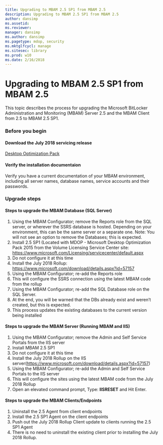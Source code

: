 ```yaml
---
title: Upgrading to MBAM 2.5 SP1 from MBAM 2.5
description: Upgrading to MBAM 2.5 SP1 from MBAM 2.5
author: dansimp
ms.assetid: 
ms.reviewer: 
manager: dansimp
ms.author: dansimp
ms.pagetype: mdop, security
ms.mktglfcycl: manage
ms.sitesec: library
ms.prod: w10
ms.date: 2/16/2018
---
```


# Upgrading to MBAM 2.5 SP1 from MBAM 2.5
This topic describes the process for upgrading the Microsoft BitLocker Administration and Monitoring (MBAM) Server 2.5 and the MBAM Client from 2.5 to MBAM 2.5 SP1.

### Before you begin
#### Download the July 2018 servicing release
[Desktop Optimization Pack](https://www.microsoft.com/download/details.aspx?id=57157)

#### Verify the installation documentaion
Verify you have a current documentation of your MBAM environment, including all server names, database names, service accounts and their passwords.

### Upgrade steps
#### Steps to upgrade the MBAM Database (SQL Server)
1. Using the MBAM Configurator; remove the Reports role from the SQL server, or wherever the SSRS database is hosted. Depending on your environment, this can be the same server or a separate one.
   Note: You will not see an option to remove the Databases; this is expected.  
2. Install 2.5 SP1 (Located with MDOP - Microsoft Desktop Optimization Pack 2015 from the Volume Licensing Service Center site:  <https://www.microsoft.com/Licensing/servicecenter/default.aspx>
3. Do not configure it at this time 
4. Install the July 2018 Rollup: https://www.microsoft.com/download/details.aspx?id=57157
5. Using the MBAM Configurator; re-add the Reports role
6. This will configure the SSRS connection using the latest MBAM code from the rollup 
7. Using the MBAM Configurator; re-add the SQL Database role on the SQL Server.
8. At the end, you will be warned that the DBs already exist and  weren’t created, but this is expected.
9. This process updates the existing databases to the current version  being installed                  

#### Steps to upgrade the MBAM Server (Running MBAM and IIS)
1. Using the MBAM Configurator; remove the Admin and Self Service Portals from  the IIS server
2. Install MBAM 2.5 SP1
3. Do not configure it at this time  
4. Install the July 2018 Rollup on the IIS server(https://www.microsoft.com/download/details.aspx?id=57157)
5. Using the MBAM Configurator; re-add the Admin and Self Service Portals to the IIS server 
6. This will configure the sites using the latest MBAM code from the July 2018 Rollup
7. Open an elevated command prompt, Type: **IISRESET** and Hit Enter.
 
#### Steps to upgrade the MBAM Clients/Endpoints
1. Uninstall the 2.5 Agent from client endpoints
2. Install the 2.5 SP1 Agent on the client endpoints
3. Push out the July 2018 Rollup Client update to clients running the 2.5 SP1 Agent 
4. There is no need to uninstall the existing client prior to installing the July 2018 Rollup.  
